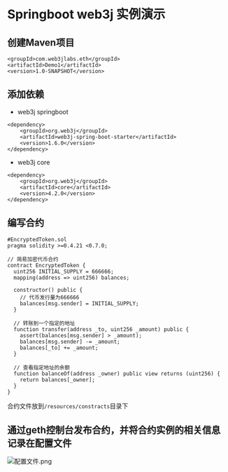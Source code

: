 # Springboot web3j 实例演示
## 创建Maven项目
```
<groupId>com.web3jlabs.eth</groupId>
<artifactId>Demo1</artifactId>
<version>1.0-SNAPSHOT</version>
```
## 添加依赖
- web3j springboot
```
<dependency>
    <groupId>org.web3j</groupId>
    <artifactId>web3j-spring-boot-starter</artifactId>
    <version>1.6.0</version>
</dependency>
```
- web3j core
```
<dependency>
    <groupId>org.web3j</groupId>
    <artifactId>core</artifactId>
    <version>4.2.0</version>
</dependency>
```
## 编写合约
```
#EncryptedToken.sol
pragma solidity >=0.4.21 <0.7.0;

// 简易加密代币合约
contract EncryptedToken {
  uint256 INITIAL_SUPPLY = 666666;
  mapping(address => uint256) balances;

  constructor() public {
    // 代币发行量为666666
    balances[msg.sender] = INITIAL_SUPPLY;
  }

  // 转账到一个指定的地址
  function transfer(address _to, uint256 _amount) public {
    assert(balances[msg.sender] > _amount);
    balances[msg.sender] -= _amount;
    balances[_to] += _amount;
  }

  // 查看指定地址的余额
  function balanceOf(address _owner) public view returns (uint256) {
    return balances[_owner];
  }
}
```
合约文件放到`/resources/constracts`目录下
## 通过geth控制台发布合约，并将合约实例的相关信息记录在配置文件
![配置文件.png](https://upload-images.jianshu.io/upload_images/20507398-6b2f6ac2b8bec5ed.png?imageMogr2/auto-orient/strip%7CimageView2/2/w/1240)